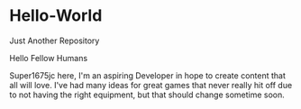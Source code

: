 # Hello-World
Just Another Repository

Hello Fellow Humans

Super1675jc here, I'm an aspiring Developer in hope to create content that all will love.
I've had many ideas for great games that never really hit off due to not having the right equipment, but that should change sometime soon.
